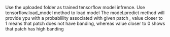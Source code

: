 Use the uploaded folder as trained tensorflow model infrence.
Use tensorflow.load_model method to load model
The model.predict method will provide ypu with a probablility associated with given patch , value closer to 1 means that patch does not have banding, whereas value closer to 0 shows that patch has high banding
